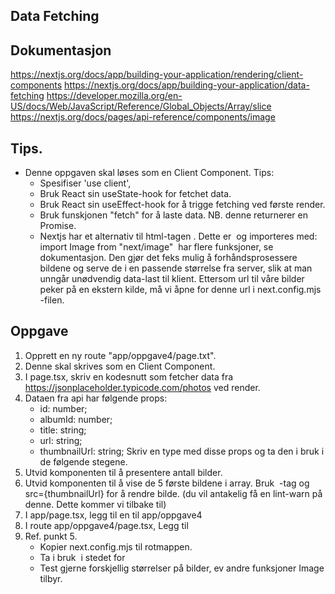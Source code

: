 ## Data Fetching

## Dokumentasjon
https://nextjs.org/docs/app/building-your-application/rendering/client-components
https://nextjs.org/docs/app/building-your-application/data-fetching
https://developer.mozilla.org/en-US/docs/Web/JavaScript/Reference/Global_Objects/Array/slice
https://nextjs.org/docs/pages/api-reference/components/image

## Tips.
* Denne oppgaven skal løses som en Client Component. Tips:
  - Spesifiser 'use client', 
  - Bruk React sin useState-hook for fetchet data. 
  - Bruk React sin useEffect-hook for å trigge fetching ved første render. 
  - Bruk funskjonen "fetch" for å laste data. NB. denne returnerer en Promise. 
  - Nextjs har et alternativ til html-tagen <img/>. Dette er <Image/> og importeres med: import Image from "next/image"
    <Image/> har flere funksjoner, se dokumentasjon. Den gjør det feks mulig å forhåndsprosessere bildene og serve de
    i en passende størrelse fra server, slik at man unngår unødvendig data-last til klient. Ettersom url til våre bilder 
    peker på en ekstern kilde, må vi åpne for denne url i next.config.mjs -filen. 

## Oppgave 
1. Opprett en ny route "app/oppgave4/page.txt".
2. Denne skal skrives som en Client Component.
3. I page.tsx, skriv en kodesnutt som fetcher data fra https://jsonplaceholder.typicode.com/photos ved render.
4. Dataen fra api har følgende props:
     - id: number;
     - albumId: number;
     - title: string;
     - url: string;
     - thumbnailUrl: string;
  Skriv en type med disse props og ta den i bruk i de følgende stegene. 
5. Utvid komponenten til å presentere antall bilder. 
6. Utvid komponenten til å vise de 5 første bildene i array. Bruk <img/> -tag og src={thumbnailUrl} for å rendre bilde.
   (du vil antakelig få en lint-warn på denne. Dette kommer vi tilbake til)
7. I app/page.tsx, legg til en <Link> til app/oppgave4
8. I route app/oppgave4/page.tsx, Legg til <BackButton>
9. Ref. punkt 5. 
   - Kopier next.config.mjs til rotmappen. 
   - Ta i bruk <Image/> i stedet for <img/>
   - Test gjerne forskjellig størrelser på bilder, ev andre funksjoner Image tilbyr.  


